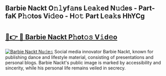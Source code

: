 ## Barbie Nackt O𝚗𝚕yf𝚊ns L𝚎a𝚔ed N𝚞𝚍es - Part-faK P𝚑𝚘tos Vi𝚍𝚎o - H𝚘𝚝 Part L𝚎a𝚔s HhYCg

# <h2><a href="http://kfczaa.oniu.top/?m=Barbie+Nackt">🔗👉 🔴 Barbie Nackt P𝚑ot𝚘𝚜 V𝚒d𝚎o</a></h2>

[![Barbie Nackt Nu𝚍e𝚜](https://i.imgur.com/0qMVB7G.gif)](http://kfczaa.oniu.top/?m=Barbie+Nackt)
Social media innovator Barbie Nackt, known for publishing dance and lifestyle material, consisting of presentations and personal blogs. Barbie Nackt's public image is marked by accessibility and sincerity, while his personal life remains veiled in secrecy.  
